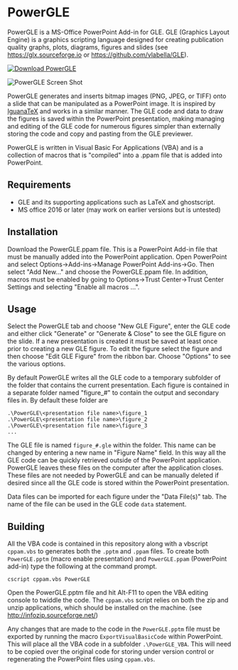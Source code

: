 # PowerGLE

PowerGLE is a MS-Office PowerPoint Add-in for GLE.  GLE (Graphics Layout Engine) is a graphics scripting language designed for creating publication quality graphs, plots, diagrams, figures and slides (see https://glx.sourceforge.io or https://github.com/vlabella/GLE).

[![Download PowerGLE](https://a.fsdn.com/con/app/sf-download-button)](https://sourceforge.net/projects/glx/files/PowerGLE/1.0.0/PowerGLE-1.0.0.ppam/download)


![PowerGLE Screen Shot](https://glx.sourceforge.io/images/PowerGLEScreenShot.PNG "PowerGLE Screen Shot")

PowerGLE generates and inserts bitmap images (PNG, JPEG, or TIFF) onto a slide that can be manipulated as a PowerPoint image. It is inspired by [IguanaTeX](https://www.jonathanleroux.org/software/iguanatex)  and works in a similar manner.  The GLE code and data to draw the figures is saved within the PowerPoint presentation, making managing and editing of the GLE code for numerous figures simpler than externally storing the code and copy and pasting from the GLE previewer.

PowerGLE is written in Visual Basic For Applications (VBA) and is a collection of macros that is "compiled" into a .ppam file that is added into PowerPoint.

## Requirements

* GLE and its supporting applications such as LaTeX and ghostscript.
* MS office 2016 or later (may work on earlier versions but is untested)

## Installation

Download the PowerGLE.ppam file.  This is a PowerPoint Add-in file that must be manually added into the PowerPoint application.  Open PowerPoint and select Options->Add-ins->Manage PowerPoint Add-ins->Go.  Then select "Add New..." and choose the PowerGLE.ppam file.  In addition, macros must be enabled by going to Options->Trust Center->Trust Center Settings and selecting "Enable all macros ...".

## Usage

Select the PowerGLE tab and choose "New GLE Figure", enter the GLE code and either click "Generate" or "Generate & Close" to see the GLE figure on the slide. If a new presentation is created it must be saved at least once prior to creating a new GLE figure. To edit the figure select the figure and then choose "Edit GLE Figure" from the ribbon bar.  Choose "Options" to see the various options.

By default PowerGLE writes all the GLE code to a temporary subfolder of the folder that contains the current presentation.  Each figure is contained in a separate folder named "figure_#" to contain the output and secondary files in.  By default these folder are

    .\PowerGLE\<presentation file name>\figure_1
    .\PowerGLE\<presentation file name>\figure_2
    .\PowerGLE\<presentation file name>\figure_3 
    ...

The GLE file is named `figure_#.gle` within the folder.  This name can be changed by entering a new name in "Figure Name" field.  In this way all the GLE code can be quickly retrieved outside of the PowerPoint application.  PowerGLE leaves these files on the computer after the application closes.  These files are not needed by PowerGLE and can be manually deleted if desired since all the GLE code is stored within the PowerPoint presentation.

Data files can be imported for each figure under the "Data File(s)" tab.  The name of the file can be used in the GLE code `data` statement.

## Building

All the VBA code is contained in this repository along with a vbscript `cppam.vbs` to generates both the `.pptm` and `.ppam` files.  To create both `PowerGLE.pptm` (macro enable presentation) and `PowerGLE.ppam` (PowerPoint add-in) type the following at the command prompt.

    cscript cppam.vbs PowerGLE

Open the PowerGLE.pptm file and hit Alt-F11 to open the VBA editing console to twiddle the code.  The `cppam.vbs` script relies on both the zip and unzip applications, which should be installed on the machine. (see http://infozip.sourceforge.net/)

Any changes that are made to the code in the `PowerGLE.pptm` file must be exported by running the macro `ExportVisualBasicCode` within PowerPoint.  This will place all the VBA code in a subfolder `.\PowerGLE_VBA`.  This will need to be copied over the original code for storing under version control or regenerating the PowerPoint files using `cppam.vbs`.
